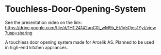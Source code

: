 # Touchless-Door-Opening-System

See the presentation video on the link: https://drive.google.com/file/d/1H1I24142aqC0I_wM9b_Ek1v5Ojes1Yyt/view?usp=sharing

A touchless door opening system made for Arcelik AS. Planned to be used in high-end kitchen appliances.
